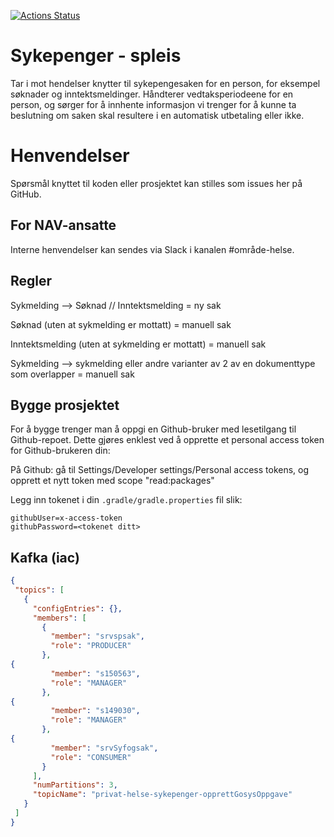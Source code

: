 [![Actions Status](https://github.com/navikt/helse-spleis/workflows/Bygg%20og%20deploy/badge.svg)](https://github.com/navikt/helse-spleis/actions)

# Sykepenger - spleis

Tar i mot hendelser knytter til sykepengesaken for en person, for eksempel søknader og inntektsmeldinger.
Håndterer vedtaksperiodeene for en person, og sørger for å innhente informasjon vi trenger for å kunne ta beslutning om 
saken skal resultere i en automatisk utbetaling eller ikke.

# Henvendelser

Spørsmål knyttet til koden eller prosjektet kan stilles som issues her på GitHub.

## For NAV-ansatte

Interne henvendelser kan sendes via Slack i kanalen #område-helse.

## Regler

Sykmelding --> Søknad // Inntektsmelding = ny sak

Søknad (uten at sykmelding er mottatt) = manuell sak  

Inntektsmelding (uten at sykmelding er mottatt) = manuell sak

Sykmelding --> sykmelding eller andre varianter av 2 av en dokumenttype som overlapper = manuell sak

## Bygge prosjektet
For å bygge trenger man å oppgi en Github-bruker med lesetilgang til Github-repoet.
Dette gjøres enklest ved å opprette et personal access token for Github-brukeren din: 

På Github: gå til Settings/Developer settings/Personal access tokens,
og opprett et nytt token med scope "read:packages"

Legg inn tokenet i din `.gradle/gradle.properties` fil slik:

```
githubUser=x-access-token
githubPassword=<tokenet ditt>
```

## Kafka (iac)

```json
{
 "topics": [
   {
     "configEntries": {},
     "members": [
       {
         "member": "srvspsak",
         "role": "PRODUCER"
       },
{
         "member": "s150563",
         "role": "MANAGER"
       },
{
         "member": "s149030",
         "role": "MANAGER"
       },
{
         "member": "srvSyfogsak",
         "role": "CONSUMER"
       }
     ],
     "numPartitions": 3,
     "topicName": "privat-helse-sykepenger-opprettGosysOppgave"
   }
 ]
}
```

